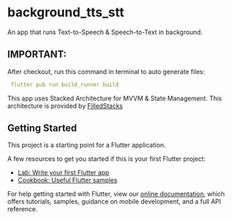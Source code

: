 # background_tts_stt

An app that runs Text-to-Speech & Speech-to-Text in background.

## IMPORTANT: 
After checkout, run this command in terminal to auto generate files:

 ```yaml
  flutter pub run build_runner build
```

This app uses Stacked Architecture for MVVM & State Management.
This architecture is provided by [FilledStacks](https://www.filledstacks.com/post/flutter-and-provider-architecture-using-stacked/)

## Getting Started

This project is a starting point for a Flutter application.

A few resources to get you started if this is your first Flutter project:

- [Lab: Write your first Flutter app](https://flutter.dev/docs/get-started/codelab)
- [Cookbook: Useful Flutter samples](https://flutter.dev/docs/cookbook)

For help getting started with Flutter, view our
[online documentation](https://flutter.dev/docs), which offers tutorials,
samples, guidance on mobile development, and a full API reference.
